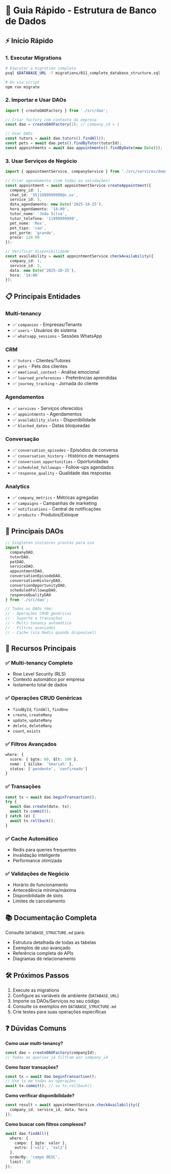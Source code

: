 # 🚀 Guia Rápido - Estrutura de Banco de Dados

## ⚡ Início Rápido

### 1. Executar Migrations

```bash
# Executar a migration completa
psql $DATABASE_URL -f migrations/011_complete_database_structure.sql

# Ou via script
npm run migrate
```

### 2. Importar e Usar DAOs

```typescript
import { createDAOFactory } from './src/dao';

// Criar factory com contexto da empresa
const dao = createDAOFactory(1); // company_id = 1

// Usar DAOs
const tutors = await dao.tutors().findAll();
const pets = await dao.pets().findByTutor(tutorId);
const appointments = await dao.appointments().findByDate(new Date());
```

### 3. Usar Serviços de Negócio

```typescript
import { appointmentService, companyService } from './src/services/domain';

// Criar agendamento (com todas as validações)
const appointment = await appointmentService.createAppointment({
  company_id: 1,
  chat_id: '5511999999999@c.us',
  service_id: 5,
  data_agendamento: new Date('2025-10-25'),
  hora_agendamento: '14:00',
  tutor_nome: 'João Silva',
  tutor_telefone: '11999999999',
  pet_nome: 'Rex',
  pet_tipo: 'cao',
  pet_porte: 'grande',
  preco: 120.00
});

// Verificar disponibilidade
const availability = await appointmentService.checkAvailability({
  company_id: 1,
  service_id: 5,
  data: new Date('2025-10-25'),
  hora: '14:00'
});
```

## 📋 Principais Entidades

### Multi-tenancy
- ✅ `companies` - Empresas/Tenants
- ✅ `users` - Usuários do sistema
- ✅ `whatsapp_sessions` - Sessões WhatsApp

### CRM
- ✅ `tutors` - Clientes/Tutores
- ✅ `pets` - Pets dos clientes
- ✅ `emotional_context` - Análise emocional
- ✅ `learned_preferences` - Preferências aprendidas
- ✅ `journey_tracking` - Jornada do cliente

### Agendamentos
- ✅ `services` - Serviços oferecidos
- ✅ `appointments` - Agendamentos
- ✅ `availability_slots` - Disponibilidade
- ✅ `blocked_dates` - Datas bloqueadas

### Conversação
- ✅ `conversation_episodes` - Episódios de conversa
- ✅ `conversation_history` - Histórico de mensagens
- ✅ `conversion_opportunities` - Oportunidades
- ✅ `scheduled_followups` - Follow-ups agendados
- ✅ `response_quality` - Qualidade das respostas

### Analytics
- ✅ `company_metrics` - Métricas agregadas
- ✅ `campaigns` - Campanhas de marketing
- ✅ `notifications` - Central de notificações
- ✅ `products` - Produtos/Estoque

## 🔧 Principais DAOs

```typescript
// Singleton instances prontas para uso
import {
  companyDAO,
  tutorDAO,
  petDAO,
  serviceDAO,
  appointmentDAO,
  conversationEpisodeDAO,
  conversationHistoryDAO,
  conversionOpportunityDAO,
  scheduledFollowupDAO,
  responseQualityDAO
} from './src/dao';

// Todos os DAOs têm:
// - Operações CRUD genéricas
// - Suporte a transações
// - Multi-tenancy automático
// - Filtros avançados
// - Cache (via Redis quando disponível)
```

## 🎯 Recursos Principais

### ✅ Multi-tenancy Completo
- Row Level Security (RLS)
- Contexto automático por empresa
- Isolamento total de dados

### ✅ Operações CRUD Genéricas
- `findById`, `findAll`, `findOne`
- `create`, `createMany`
- `update`, `updateMany`
- `delete`, `deleteMany`
- `count`, `exists`

### ✅ Filtros Avançados
```typescript
where: {
  score: { $gte: 80, $lt: 100 },
  nome: { $ilike: '%maria%' },
  status: ['pendente', 'confirmado']
}
```

### ✅ Transações
```typescript
const tx = await dao.beginTransaction();
try {
  await dao.create(data, tx);
  await tx.commit();
} catch (e) {
  await tx.rollback();
}
```

### ✅ Cache Automático
- Redis para queries frequentes
- Invalidação inteligente
- Performance otimizada

### ✅ Validações de Negócio
- Horário de funcionamento
- Antecedência mínima/máxima
- Disponibilidade de slots
- Limites de cancelamento

## 📚 Documentação Completa

Consulte `DATABASE_STRUCTURE.md` para:
- Estrutura detalhada de todas as tabelas
- Exemplos de uso avançado
- Referência completa de APIs
- Diagramas de relacionamento

## 🛠️ Próximos Passos

1. Execute as migrations
2. Configure as variáveis de ambiente (`DATABASE_URL`)
3. Importe os DAOs/Serviços no seu código
4. Consulte os exemplos em `DATABASE_STRUCTURE.md`
5. Crie testes para suas operações específicas

## ❓ Dúvidas Comuns

**Como usar multi-tenancy?**
```typescript
const dao = createDAOFactory(companyId);
// Todas as queries já filtram por company_id
```

**Como fazer transações?**
```typescript
const tx = await dao.beginTransaction();
// Use tx em todas as operações
await tx.commit(); // ou tx.rollback()
```

**Como verificar disponibilidade?**
```typescript
const result = await appointmentService.checkAvailability({
  company_id, service_id, data, hora
});
```

**Como buscar com filtros complexos?**
```typescript
await dao.findAll({
  where: {
    campo: { $gte: valor },
    outro: ['val1', 'val2']
  },
  orderBy: 'campo DESC',
  limit: 10
});
```